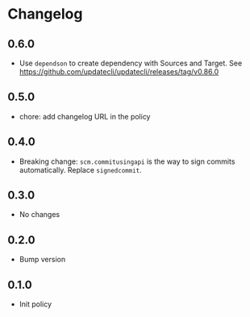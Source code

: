 # Changelog

## 0.6.0

* Use `dependson` to create dependency with Sources and Target. See https://github.com/updatecli/updatecli/releases/tag/v0.86.0

## 0.5.0

* chore: add changelog URL in the policy

## 0.4.0

* Breaking change: `scm.commitusingapi` is the way to sign commits automatically. Replace `signedcommit`.

## 0.3.0

* No changes

## 0.2.0

* Bump version

## 0.1.0

* Init policy
